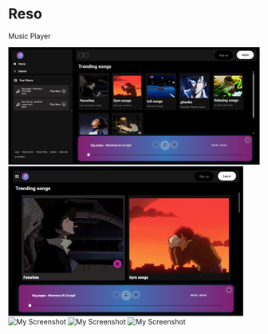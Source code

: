 # Reso
Music Player



<img src="Screenshot 2025-05-17 034432.png"> <img src="Screenshot 2025-05-17 034502.png" alt="My Screenshot" height="300"/> <img src="https://github.com/itsshashwatsingh/netflix-clone/blob/main/Screenshot%202025-04-11%20002043.png" alt="My Screenshot" height="300"/> <img src="https://github.com/itsshashwatsingh/netflix-clone/blob/main/Screenshot%202025-04-11%20002217.png" alt="My Screenshot" height="280"/> 
<img src="https://github.com/itsshashwatsingh/netflix-clone/blob/main/Screenshot%202025-04-11%20002259.png" alt="My Screenshot" width="500"/> 


